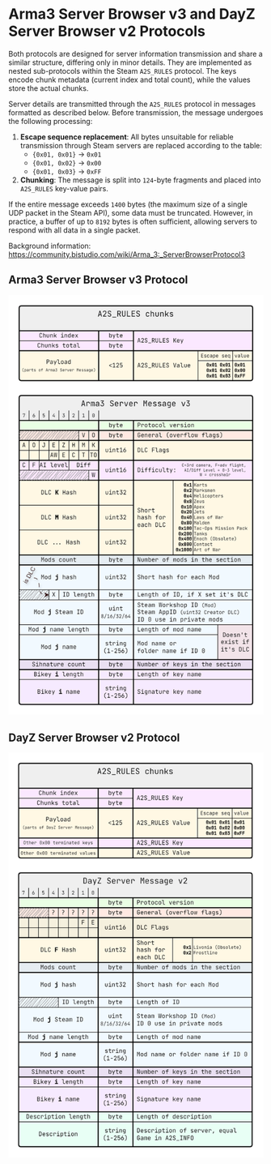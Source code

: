 # Arma3 Server Browser v3 and DayZ Server Browser v2 Protocols

Both protocols are designed for server information transmission and share a
similar structure, differing only in minor details. They are implemented as
nested sub-protocols within the Steam `A2S_RULES` protocol. The keys encode
chunk metadata (current index and total count), while the values store the
actual chunks.

Server details are transmitted through the `A2S_RULES` protocol in messages
formatted as described below. Before transmission, the message undergoes the
following processing:

1. **Escape sequence replacement**: All bytes unsuitable for reliable
   transmission through Steam servers are replaced according to the table:
   * `{0x01, 0x01}` → `0x01`
   * `{0x01, 0x02}` → `0x00`
   * `{0x01, 0x03}` → `0xFF`
2. **Chunking**: The message is split into `124`-byte fragments and placed into
   `A2S_RULES` key-value pairs.

If the entire message exceeds `1400` bytes (the maximum size of a single UDP
packet in the Steam API), some data must be truncated. However, in practice,
a buffer of up to `8192` bytes is often sufficient, allowing servers to
respond with all data in a single packet.

Background information:
<https://community.bistudio.com/wiki/Arma_3:_ServerBrowserProtocol3>

## Arma3 Server Browser v3 Protocol

![Arma3](a3sb.png)

## DayZ Server Browser v2 Protocol

![DayZ](dzsb.png)
